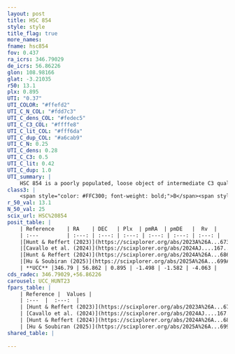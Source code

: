 ```yaml
---
layout: post
title: HSC 854
style: style
title_flag: true
more_names: 
fname: hsc854
fov: 0.437
ra_icrs: 346.79029
de_icrs: 56.86226
glon: 108.98166
glat: -3.21035
r50: 13.1
plx: 0.895
UTI: "0.37"
UTI_COLOR: "#ffefd2"
UTI_C_N_COL: "#fdd7c3"
UTI_C_dens_COL: "#fedec5"
UTI_C_C3_COL: "#ffffe8"
UTI_C_lit_COL: "#fff6da"
UTI_C_dup_COL: "#a6cab9"
UTI_C_N: 0.25
UTI_C_dens: 0.28
UTI_C_C3: 0.5
UTI_C_lit: 0.42
UTI_C_dup: 1.0
UTI_summary: |
    HSC 854 is a poorly populated, loose object of intermediate C3 quality. It was recently reported in the literature.
class3: |
    <span style="color: #FFC300; font-weight: bold;">B</span><span style="color: #FFC300; font-weight: bold;">B</span>
r_50_val: 13.1
N_50_val: 25
scix_url: HSC%20854
posit_table: |
    | Reference    | RA    | DEC   | Plx  | pmRA  | pmDE   |  Rv  |
    | :---         | :---: | :---: | :---: | :---: | :---: | :---: |
    |[Hunt & Reffert (2023)](https://scixplorer.org/abs/2023A%26A...673A.114H) | 346.831 | 56.827 | 0.884 | -1.51 | -1.585 | 1.739 |
    |[Cavallo et al. (2024)](https://scixplorer.org/abs/2024AJ....167...12C) | 346.758 | 56.849 | 0.889 | -- | -- | -- |
    |[Hunt & Reffert (2024)](https://scixplorer.org/abs/2024A%26A...686A..42H) | 346.831 | 56.827 | 0.884 | -1.51 | -1.585 | 1.739 |
    |[Hu & Soubiran (2025)](https://scixplorer.org/abs/2025A%26A...699A.246H) | 346.758 | 56.849 | -- | -- | -- | -- |
    | **UCC** |346.79 | 56.862 | 0.895 | -1.498 | -1.582 | -4.063 | 
cds_radec: 346.79029,+56.86226
carousel: UCC_HUNT23
fpars_table: |
    | Reference |  Values |
    | :---  |  :---:  |
    | [Hunt & Reffert (2023)](https://scixplorer.org/abs/2023A%26A...673A.114H) | `AV50=1.57, diffAV50=1.237, MOD50=10.177, logAge50=8.417` |
    | [Cavallo et al. (2024)](https://scixplorer.org/abs/2024AJ....167...12C) | `AV50=1.56, dMod50=10.16, logAge50=9.11, [Fe/H]50=-0.06` |
    | [Hunt & Reffert (2024)](https://scixplorer.org/abs/2024A%26A...686A..42H) | `MassJ=161.656` |
    | [Hu & Soubiran (2025)](https://scixplorer.org/abs/2025A%26A...699A.246H) | `MA22=-0.01, MA23f=-0.14, MZ23=0.1, MK24=-0.08, MF24=-0.07` |
shared_table: |
    
---
```

